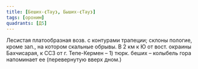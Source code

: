 ```yaml
---
title: [Беших-❮Тау❯, Быших-❮Тау❯]
tags: [ороним]
quadrants: [Д5]
---
```


Лесистая платообразная возв. с контурами трапеции; склоны пологие, кроме зап.,
на котором скальные обрывы. В 2 км к Ю от вост. окраины Бахчисарая, к ССЗ от г.
Тепе-Кермен – 1) тюрк. беших – колыбель гора напоминает ее (перевернутую вверх
дном.)
